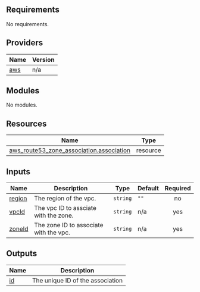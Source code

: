 <!-- BEGIN_TF_DOCS -->
## Requirements

No requirements.

## Providers

| Name | Version |
|------|---------|
| <a name="provider_aws"></a> [aws](#provider\_aws) | n/a |

## Modules

No modules.

## Resources

| Name | Type |
|------|------|
| [aws_route53_zone_association.association](https://registry.terraform.io/providers/hashicorp/aws/latest/docs/resources/route53_zone_association) | resource |

## Inputs

| Name | Description | Type | Default | Required |
|------|-------------|------|---------|:--------:|
| <a name="input_region"></a> [region](#input\_region) | The region of the vpc. | `string` | `""` | no |
| <a name="input_vpcId"></a> [vpcId](#input\_vpcId) | The vpc ID to assciate with the zone. | `string` | n/a | yes |
| <a name="input_zoneId"></a> [zoneId](#input\_zoneId) | The zone ID to associate with the vpc. | `string` | n/a | yes |

## Outputs

| Name | Description |
|------|-------------|
| <a name="output_id"></a> [id](#output\_id) | The unique ID of the association |
<!-- END_TF_DOCS -->